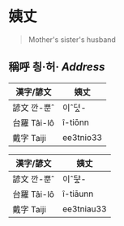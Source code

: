 # 姨丈
>  Mother's sister's husband

## 稱呼 칑·허· _Address_

漢字/諺文 | 姨丈
--- | ---
諺文 깐-뿐ˆ | 이ˆ뎌ᇫ-
台羅 Tâi-lô | î-tiōnn
戴字 Taiji | ee3tnio33


漢字/諺文 | 姨丈
--- | ---
諺文 깐-뿐ˆ | 이ˆᄃᆤᇫ-
台羅 Tâi-lô | î-tiāunn
戴字 Taiji | ee3tniau33


